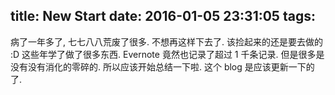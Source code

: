 title: New Start
date: 2016-01-05 23:31:05
tags:
---

病了一年多了, 七七八八荒废了很多. 不想再这样下去了.
该捡起来的还是要去做的 :D
这些年学了做了很多东西. Evernote 竟然也记录了超过 1 千条记录.
但是很多是没有没有消化的零碎的. 所以应该开始总结一下啦.
这个 blog 是应该更新一下的了.
